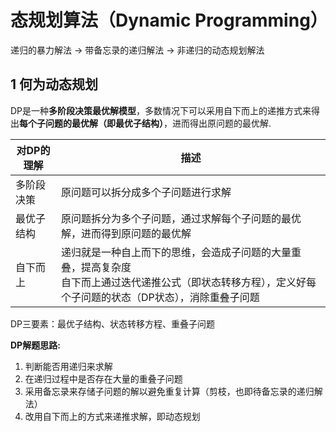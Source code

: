 # 态规划算法（Dynamic Programming）

递归的暴力解法 -> 带备忘录的递归解法 -> 非递归的动态规划解法

## 1 何为动态规划

DP是一种**多阶段决策最优解模型**，多数情况下可以采用自下而上的递推方式来得出**每个子问题的最优解（即最优子结构）**，进而得出原问题的最优解.

|对DP的理解|描述|
|-|-|
|多阶段决策|原问题可以拆分成多个子问题进行求解|
|最优子结构|原问题拆分为多个子问题，通过求解每个子问题的最优解，进而得到原问题的最优解|
|自下而上|递归就是一种自上而下的思维，会造成子问题的大量重叠，提高复杂度<br>自下而上通过迭代递推公式（即状态转移方程），定义好每个子问题的状态（DP状态），消除重叠子问题|

DP三要素：最优子结构、状态转移方程、重叠子问题

**DP解题思路:**

1. 判断能否用递归来求解
2. 在递归过程中是否存在大量的重叠子问题
3. 采用备忘录来存储子问题的解以避免重复计算（剪枝，也即待备忘录的递归解法）
4. 改用自下而上的方式来递推求解，即动态规划